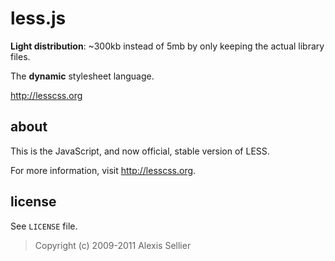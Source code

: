 less.js
=======

**Light distribution**: ~300kb instead of 5mb by only keeping the actual library files.

The **dynamic** stylesheet language.

<http://lesscss.org>

about
-----

This is the JavaScript, and now official, stable version of LESS.

For more information, visit <http://lesscss.org>.

license
-------

See `LICENSE` file.

> Copyright (c) 2009-2011 Alexis Sellier

